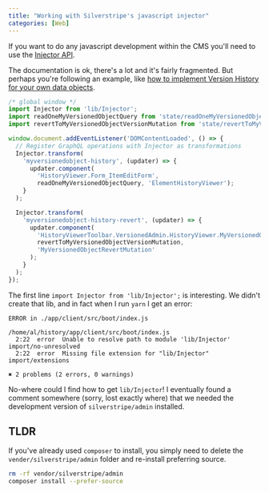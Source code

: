 ```yaml
---
title: "Working with Silverstripe's javascript injector"
categories: [Web]
---
```


If you want to do any javascript development within the CMS you'll need to use the [Injector API](https://docs.silverstripe.org/en/4/developer_guides/customising_the_admin_interface/reactjs_redux_and_graphql/#the-injector-api).

The documentation is ok, there's a lot and it's fairly fragmented. But perhaps you're following an example, like [how to implement Version History for your own data objects](https://docs.silverstripe.org/en/4/developer_guides/model/versioning/#register-your-graphql-query-and-mutation-with-injector). 

```js
/* global window */
import Injector from 'lib/Injector';
import readOneMyVersionedObjectQuery from 'state/readOneMyVersionedObjectQuery';
import revertToMyVersionedObjectVersionMutation from 'state/revertToMyVersionedObjectVersionMutation';

window.document.addEventListener('DOMContentLoaded', () => {
  // Register GraphQL operations with Injector as transformations
  Injector.transform(
    'myversionedobject-history', (updater) => {
      updater.component(
        'HistoryViewer.Form_ItemEditForm',
        readOneMyVersionedObjectQuery, 'ElementHistoryViewer');
    }
  );

  Injector.transform(
    'myversionedobject-history-revert', (updater) => {
      updater.component(
        'HistoryViewerToolbar.VersionedAdmin.HistoryViewer.MyVersionedObject.HistoryViewerVersionDetail',
        revertToMyVersionedObjectVersionMutation,
        'MyVersionedObjectRevertMutation'
      );
    }
  );
});
```

The first line `import Injector from 'lib/Injector';` is interesting. We didn't create that lib, and in fact when I run `yarn` I get an error:

    ERROR in ./app/client/src/boot/index.js

    /home/al/history/app/client/src/boot/index.js
      2:22  error  Unable to resolve path to module 'lib/Injector'  import/no-unresolved
      2:22  error  Missing file extension for "lib/Injector"        import/extensions

    ✖ 2 problems (2 errors, 0 warnings)

No-where could I find how to get `lib/Injector`! I eventually found a comment somewhere (sorry, lost exactly where) that we needed the development version of `silverstripe/admin` installed. 

## TLDR ##

If you've already used `composer` to install, you simply need to delete the `vender/silverstripe/admin` folder and re-install preferring source.

```bash
rm -rf vendor/silverstripe/admin
composer install --prefer-source
```